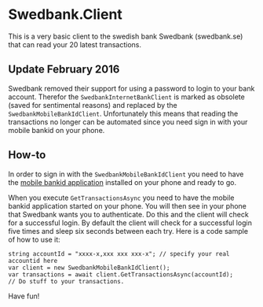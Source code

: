 # Swedbank.Client

This is a very basic client to the swedish bank Swedbank (swedbank.se) that can read your 20 latest transactions.

## Update February 2016

Swedbank removed their support for using a password to login to your bank account. Therefor the `SwedbankInternetBankClient` is marked as obsolete (saved for sentimental reasons) and replaced by the `SwedbankMobileBankIdClient`. Unfortunately this means that reading the transactions no longer can be automated since you need sign in with your mobile bankid on your phone.

## How-to

In order to sign in with the `SwedbankMobileBankIdClient` you need to have the [mobile bankid application](https://itunes.apple.com/se/app/bankid-sakerhetsapp/id433151512?l=en&mt=8) installed on your phone and ready to go.

When you execute `GetTransactionsAsync` you need to have the mobile bankid application started on your phone. You will then see in your phone that Swedbank wants you to authenticate. Do this and the client will check for a successful login. By default the client will check for a successful login five times and sleep six seconds between each try.
Here is a code sample of how to use it: 

	string accountId = "xxxx-x,xxx xxx xxx-x"; // specify your real accountid here
	var client = new SwedbankMobileBankIdClient();
	var transactions = await client.GetTransactionsAsync(accountId);
	// Do stuff to your transactions.

Have fun!
